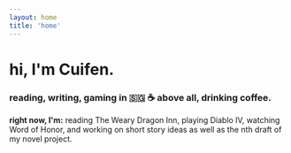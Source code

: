 ```yaml
---
layout: home
title: 'home'
---
```


# hi, I'm Cuifen.

### reading, writing, gaming in 🇸🇬 ☕ above all, drinking coffee.

**right now, I'm:** reading The Weary Dragon Inn, playing Diablo IV, watching Word of Honor, and working on short story ideas as well as the nth draft of my novel project.
